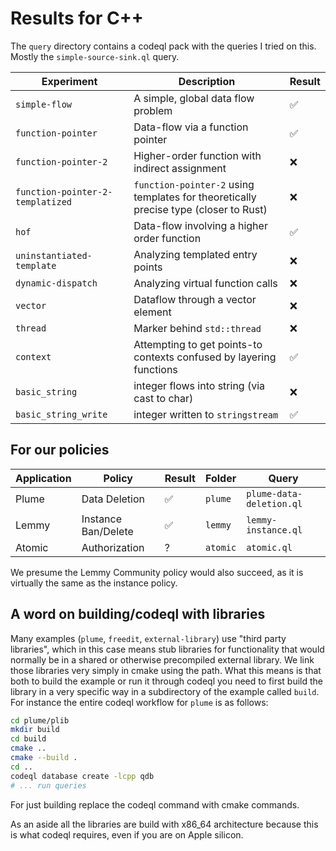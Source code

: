 # Results for C++

The `query` directory contains a codeql pack with the queries I tried on this.
Mostly the `simple-source-sink.ql` query.

| Experiment | Description | Result |
|-|-|-|
| `simple-flow` | A simple, global data flow problem | ✅ |
| `function-pointer` | Data-flow via a function pointer | ✅ |
| `function-pointer-2` | Higher-order function with indirect assignment | ❌ |
| `function-pointer-2-templatized` | `function-pointer-2` using templates for theoretically precise type (closer to Rust) | ❌ |
| `hof` | Data-flow involving a higher order function | ✅ |
| `uninstantiated-template` | Analyzing templated entry points | ❌ |
| `dynamic-dispatch` | Analyzing virtual function calls | ❌ |
| `vector` | Dataflow through a vector element | ❌ |
| `thread` | Marker behind `std::thread` | ❌ |
| `context` | Attempting to get points-to contexts confused by layering functions | ✅ |
| `basic_string` | integer flows into string (via cast to char) | ❌ |
| `basic_string_write` | integer written to `stringstream` | ✅ |

## For our policies

| Application | Policy | Result | Folder | Query |
|-|-|-|-|-|
| Plume | Data Deletion | ✅ | `plume` | `plume-data-deletion.ql` |
| Lemmy | Instance Ban/Delete | ✅ | `lemmy` | `lemmy-instance.ql` |
| Atomic | Authorization | ? | `atomic` | `atomic.ql` |

We presume the Lemmy Community policy would also succeed, as it is virtually the
same as the instance policy.

## A word on building/codeql with libraries 

Many examples (`plume`, `freedit`, `external-library`) use "third party
libraries", which in this case means stub libraries for functionality that would
normally be in a shared or otherwise precompiled external library. We link
those libraries very simply in cmake using the path. What this means is that
both to build the example or run it through codeql you need to first build the
library in a very specific way in a subdirectory of the example called `build`.
For instance the entire codeql workflow for `plume` is as follows:

```sh
cd plume/plib
mkdir build
cd build
cmake ..
cmake --build .
cd ..
codeql database create -lcpp qdb 
# ... run queries
```

For just building replace the codeql command with cmake commands.

As an aside all the libraries are build with x86_64 architecture because this is
what codeql requires, even if you are on Apple silicon.